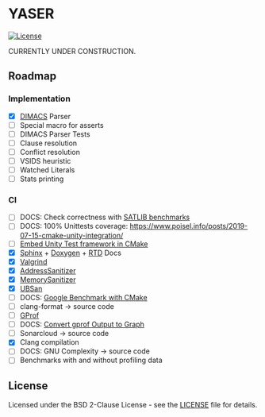 # YASER
[![License](https://img.shields.io/badge/License-BSD%202--Clause-orange.svg)](https://opensource.org/licenses/BSD-2-Clause)

CURRENTLY UNDER CONSTRUCTION.

## Roadmap
### Implementation
- [X] [DIMACS](https://people.sc.fsu.edu/~jburkardt/data/cnf/cnf.html) Parser
- [ ] Special macro for asserts
- [ ] DIMACS Parser Tests
- [ ] Clause resolution
- [ ] Conflict resolution
- [ ] VSIDS heuristic
- [ ] Watched Literals
- [ ] Stats printing

### CI
- [ ] DOCS: Check correctness with [SATLIB benchmarks](https://www.cs.ubc.ca/~hoos/SATLIB/benchm.html)
- [ ] DOCS: 100% Unittests coverage: https://www.poisel.info/posts/2019-07-15-cmake-unity-integration/
- [ ] [Embed Unity Test framework in CMake](http://www.throwtheswitch.org/build/cmake)
- [X] [Sphinx](https://www.sphinx-doc.org/en/master/) + [Doxygen](https://www.doxygen.nl/index.html) + [RTD](https://github.com/readthedocs/sphinx_rtd_theme) Docs
- [X] [Valgrind](https://valgrind.org/docs/manual/quick-start.html)
- [X] [AddressSanitizer](https://github.com/google/sanitizers/wiki/AddressSanitizer)
- [X] [MemorySanitizer](https://github.com/google/sanitizers/wiki/MemorySanitizer)
- [X] [UBSan](https://clang.llvm.org/docs/UndefinedBehaviorSanitizer.html)
- [ ] DOCS: [Google Benchmark with CMake](https://pixorblog.wordpress.com/2016/05/22/cmake-google-micro-benchmarking/)
- [ ] clang-format -> source code
- [ ] [GProf](https://www.maketecheasier.com/profile-c-program-linux-using-gprof/?amp)
- [ ] DOCS: [Convert gprof Output to Graph](https://github.com/jrfonseca/gprof2dot)
- [ ] Sonarcloud -> source code
- [X] Clang compilation
- [ ] DOCS: GNU Complexity -> source code
- [ ] Benchmarks with and without profiling data

## License
Licensed under the BSD 2-Clause License - see the [LICENSE](LICENSE) file for details.